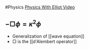 #Physics 
[Physics With Elliot Video](https://www.youtube.com/watch?v=13hCkUiu_mI)
## $\displaystyle -\Box \phi=\kappa ^{2}\phi$
* Generalization of [[wave equation]]
* $\displaystyle \Box$ is the [[d'Alembert operator]]